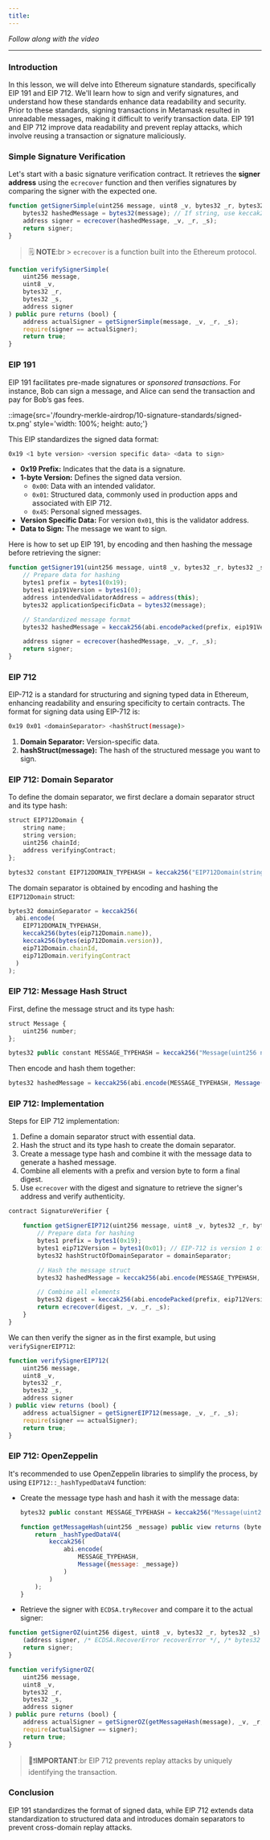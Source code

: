 ```yaml
---
title:
---
```


_Follow along with the video_

---

### Introduction

In this lesson, we will delve into Ethereum signature standards, specifically EIP 191 and EIP 712. We'll learn how to sign and verify signatures, and understand how these standards enhance data readability and security. Prior to these standards, signing transactions in Metamask resulted in unreadable messages, making it difficult to verify transaction data. EIP 191 and EIP 712 improve data readability and prevent replay attacks, which involve reusing a transaction or signature maliciously.

### Simple Signature Verification

Let's start with a basic signature verification contract. It retrieves the **signer address** using the `ecrecover` function and then verifies signatures by comparing the signer with the expected one.

```js
function getSignerSimple(uint256 message, uint8 _v, bytes32 _r, bytes32 _s) public pure returns (address) {
    bytes32 hashedMessage = bytes32(message); // If string, use keccak256(abi.encodePacked(string))
    address signer = ecrecover(hashedMessage, _v, _r, _s);
    return signer;
}
```

> 🗒️ **NOTE**:br > `ecrecover` is a function built into the Ethereum protocol.

```js
function verifySignerSimple(
    uint256 message,
    uint8 _v,
    bytes32 _r,
    bytes32 _s,
    address signer
) public pure returns (bool) {
    address actualSigner = getSignerSimple(message, _v, _r, _s);
    require(signer == actualSigner);
    return true;
}
```

### EIP 191

EIP 191 facilitates pre-made signatures or _sponsored transactions_. For instance, Bob can sign a message, and Alice can send the transaction and pay for Bob’s gas fees.

::image{src='/foundry-merkle-airdrop/10-signature-standards/signed-tx.png' style='width: 100%; height: auto;'}

This EIP standardizes the signed data format:

```bash
0x19 <1 byte version> <version specific data> <data to sign>
```

- **0x19 Prefix:** Indicates that the data is a signature.
- **1-byte Version:** Defines the signed data version.
  - `0x00`: Data with an intended validator.
  - `0x01`: Structured data, commonly used in production apps and associated with EIP 712.
  - `0x45`: Personal signed messages.
- **Version Specific Data:** For version `0x01`, this is the validator address.
- **Data to Sign:** The message we want to sign.

Here is how to set up EIP 191, by encoding and then hashing the message before retrieving the signer:

```js
function getSigner191(uint256 message, uint8 _v, bytes32 _r, bytes32 _s) public view returns (address) {
    // Prepare data for hashing
    bytes1 prefix = bytes1(0x19);
    bytes1 eip191Version = bytes1(0);
    address intendedValidatorAddress = address(this);
    bytes32 applicationSpecificData = bytes32(message);

    // Standardized message format
    bytes32 hashedMessage = keccak256(abi.encodePacked(prefix, eip191Version, intendedValidatorAddress, applicationSpecificData));

    address signer = ecrecover(hashedMessage, _v, _r, _s);
    return signer;
}
```

### EIP 712

EIP-712 is a standard for structuring and signing typed data in Ethereum, enhancing readability and ensuring specificity to certain contracts. The format for signing data using EIP-712 is:

```bash
0x19 0x01 <domainSeparator> <hashStruct(message)>
```

1. **Domain Separator:** Version-specific data.
2. **hashStruct(message):** The hash of the structured message you want to sign.

### EIP 712: Domain Separator

To define the domain separator, we first declare a domain separator struct and its type hash:

```js
struct EIP712Domain {
    string name;
    string version;
    uint256 chainId;
    address verifyingContract;
};

bytes32 constant EIP712DOMAIN_TYPEHASH = keccak256("EIP712Domain(string name,string version,uint256 chainId,address verifyingContract)");
```

The domain separator is obtained by encoding and hashing the `EIP712Domain` struct:

```js
bytes32 domainSeparator = keccak256(
  abi.encode(
    EIP712DOMAIN_TYPEHASH,
    keccak256(bytes(eip712Domain.name)),
    keccak256(bytes(eip712Domain.version)),
    eip712Domain.chainId,
    eip712Domain.verifyingContract
  )
);
```

### EIP 712: Message Hash Struct

First, define the message struct and its type hash:

```js
struct Message {
    uint256 number;
};

bytes32 public constant MESSAGE_TYPEHASH = keccak256("Message(uint256 number)");
```

Then encode and hash them together:

```js
bytes32 hashedMessage = keccak256(abi.encode(MESSAGE_TYPEHASH, Message({ number: message })));
```

### EIP 712: Implementation

Steps for EIP 712 implementation:

1. Define a domain separator struct with essential data.
2. Hash the struct and its type hash to create the domain separator.
3. Create a message type hash and combine it with the message data to generate a hashed message.
4. Combine all elements with a prefix and version byte to form a final digest.
5. Use `ecrecover` with the digest and signature to retrieve the signer's address and verify authenticity.

```js
contract SignatureVerifier {

    function getSignerEIP712(uint256 message, uint8 _v, bytes32 _r, bytes32 _s) public view returns (address) {
        // Prepare data for hashing
        bytes1 prefix = bytes1(0x19);
        bytes1 eip712Version = bytes1(0x01); // EIP-712 is version 1 of EIP-191
        bytes32 hashStructOfDomainSeparator = domainSeparator;

        // Hash the message struct
        bytes32 hashedMessage = keccak256(abi.encode(MESSAGE_TYPEHASH, Message({ number: message })));

        // Combine all elements
        bytes32 digest = keccak256(abi.encodePacked(prefix, eip712Version, hashStructOfDomainSeparator, hashedMessage));
        return ecrecover(digest, _v, _r, _s);
    }
}
```

We can then verify the signer as in the first example, but using `verifySignerEIP712`:

```js
function verifySignerEIP712(
    uint256 message,
    uint8 _v,
    bytes32 _r,
    bytes32 _s,
    address signer
) public view returns (bool) {
    address actualSigner = getSignerEIP712(message, _v, _r, _s);
    require(signer == actualSigner);
    return true;
}
```

### EIP 712: OpenZeppelin

It's recommended to use OpenZeppelin libraries to simplify the process, by using `EIP712::_hashTypedDataV4` function:

- Create the message type hash and hash it with the message data:

  ```js
  bytes32 public constant MESSAGE_TYPEHASH = keccak256("Message(uint256 message)");

  function getMessageHash(uint256 _message) public view returns (bytes32) {
      return _hashTypedDataV4(
          keccak256(
              abi.encode(
                  MESSAGE_TYPEHASH,
                  Message({message: _message})
              )
          )
      );
  }
  ```

- Retrieve the signer with `ECDSA.tryRecover` and compare it to the actual signer:

```js
function getSignerOZ(uint256 digest, uint8 _v, bytes32 _r, bytes32 _s) public pure returns (address) {
    (address signer, /* ECDSA.RecoverError recoverError */, /* bytes32 signatureLength */ ) = ECDSA.tryRecover(digest, _v, _r, _s);
    return signer;
}
```

```js
function verifySignerOZ(
    uint256 message,
    uint8 _v,
    bytes32 _r,
    bytes32 _s,
    address signer
) public pure returns (bool) {
    address actualSigner = getSignerOZ(getMessageHash(message), _v, _r, _s);
    require(actualSigner == signer);
    return true;
}
```

> 👀❗**IMPORTANT**:br
> EIP 712 prevents replay attacks by uniquely identifying the transaction.

### Conclusion

EIP 191 standardizes the format of signed data, while EIP 712 extends data standardization to structured data and introduces domain separators to prevent cross-domain replay attacks.
